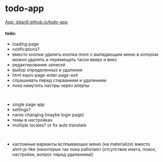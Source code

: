# todo-app

[App: ddan9.github.io/todo-app](https://ddan9.github.io/todo-app)

#### todo:

- loading page
- notifications?
- вместо кнопки удалить кнопка more с выпадающим меню в котором можно удалить и перемещать таски вверх и вниз
- редактирование записей
- выбор определенных и удаление
- html equiv page-enter page-exit
- спрашивать перед стирванием и удалением
- пока намутить настры через алерты

<br/>

- single page app
- settings?
- name changing (maybe login page)
- темы в настройках
- multiple locales? or fix auto translate

<br/>

- кастомные варианты всплывающих меню (на materialize) вместо alert-js-like (некоторые так пока работают (отсутствие инета, поиск, настройки, вопрос перед удалением))
